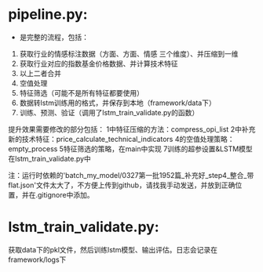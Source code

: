 # pipeline.py:
- 是完整的流程，包括：
1. 获取行业的情感标注数据（方面、方面、情感 三个维度）、并压缩到一维
2. 获取行业对应的指数基金价格数据、并计算技术特征
3. 以上二者合并
4. 空值处理
5. 特征筛选（可能不是所有特征都要使用）
6. 数据转lstm训练用的格式，并保存到本地（framework/data下）
7. 训练、预测、验证（调用了lstm_train_validate.py的函数）

提升效果需要修改的部分包括： 
1中特征压缩的方法：compress_opi_list
2中补充新的技术特征：price_calculate_technical_indicators
4的空值处理策略：empty_process
5特征筛选的策略，在main中实现
7训练的超参设置&LSTM模型  在lstm_train_validate.py中

注：运行时依赖的'batch_my_model/0327第一批1952篇_补充好_step4_整合_带flat.json'文件太大了，不方便上传到github，请找我手动发送，并放到正确位置，并在.gitignore中添加。
# lstm_train_validate.py:
获取data下的pkl文件，然后训练lstm模型、输出评估。日志会记录在framework/logs下